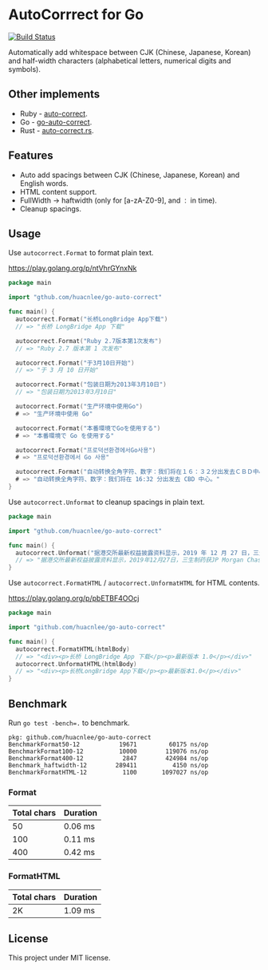 # AutoCorrrect for Go

[![Build Status](https://travis-ci.org/huacnlee/go-auto-correct.svg?branch=master)](https://travis-ci.org/huacnlee/go-auto-correct)

Automatically add whitespace between CJK (Chinese, Japanese, Korean) and half-width characters (alphabetical letters, numerical digits and symbols).

## Other implements

- Ruby - [auto-correct](https://github.com/huacnlee/auto-correct).
- Go - [go-auto-correct](https://github.com/huacnlee/go-auto-correct).
- Rust - [auto-correct.rs](https://github.com/huacnlee/auto-correct.rs).

## Features

- Auto add spacings between CJK (Chinese, Japanese, Korean) and English words.
- HTML content support.
- FullWidth -> haftwidth (only for [a-zA-Z0-9], and `：` in time).
- Cleanup spacings.

## Usage

Use `autocorrect.Format` to format plain text.

https://play.golang.org/p/ntVhrGYnxNk

```go
package main

import "gthub.com/huacnlee/go-auto-correct"

func main() {
  autocorrect.Format("长桥LongBridge App下载")
  // => "长桥 LongBridge App 下载"

  autocorrect.Format("Ruby 2.7版本第1次发布")
  // => "Ruby 2.7 版本第 1 次发布"

  autocorrect.Format("于3月10日开始")
  // => "于 3 月 10 日开始"

  autocorrect.Format("包装日期为2013年3月10日")
  // => "包装日期为2013年3月10日"

  autocorrect.Format("生产环境中使用Go")
  # => "生产环境中使用 Go"

  autocorrect.Format("本番環境でGoを使用する")
  # => "本番環境で Go を使用する"

  autocorrect.Format("프로덕션환경에서Go사용")
  # => "프로덕션환경에서 Go 사용"

  autocorrect.Format("自动转换全角字符、数字：我们将在１６：３２分出发去ＣＢＤ中心。")
  # => "自动转换全角字符、数字：我们将在 16:32 分出发去 CBD 中心。"
}
```

Use `autocorrect.Unformat` to cleanup spacings in plain text.

```go
package main

import "gthub.com/huacnlee/go-auto-correct"

func main() {
  autocorrect.Unformat("据港交所最新权益披露资料显示，2019 年 12 月 27 日，三生制药获 JP Morgan Chase & Co.每股均价 9.582 港元，增持 270.3 万股，总价约 2590 万港元。")
  // => "据港交所最新权益披露资料显示，2019年12月27日，三生制药获JP Morgan Chase & Co.每股均价9.582港元，增持270.3万股，总价约2590万港元。"
}
```

Use `autocorrect.FormatHTML` / `autocorrect.UnformatHTML` for HTML contents.

https://play.golang.org/p/pbETBF4OOcj

```go
package main

import "github.com/huacnlee/go-auto-correct"

func main() {
  autocorrect.FormatHTML(htmlBody)
  // => "<div><p>长桥 LongBridge App 下载</p><p>最新版本 1.0</p></div>"
  autocorrect.UnformatHTML(htmlBody)
  // => "<div><p>长桥LongBridge App下载</p><p>最新版本1.0</p></div>"
}
```

## Benchmark

Run `go test -bench=.` to benchmark.

```
pkg: github.com/huacnlee/go-auto-correct
BenchmarkFormat50-12      	   19671	     60175 ns/op
BenchmarkFormat100-12     	   10000	    119076 ns/op
BenchmarkFormat400-12     	    2847	    424984 ns/op
Benchmark_haftwidth-12    	  289411	      4150 ns/op
BenchmarkFormatHTML-12    	    1100	   1097027 ns/op
```

### Format

| Total chars | Duration |
| ----- | ------- |
| 50  | 0.06 ms |
| 100  | 0.11 ms |
| 400  | 0.42 ms |

### FormatHTML

| Total chars | Duration |
| ----- | ------- |
| 2K  | 1.09 ms |

## License

This project under MIT license.
